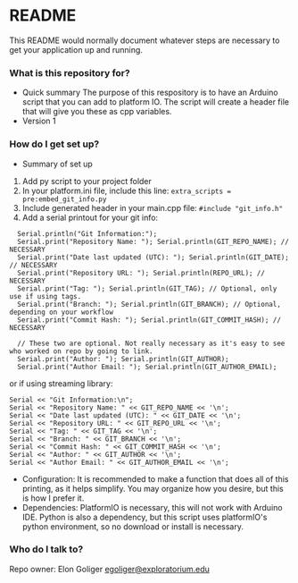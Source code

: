 # README #

This README would normally document whatever steps are necessary to get your application up and running.

### What is this repository for? ###

* Quick summary
The purpose of this respository is to have an Arduino script that you can add to platform IO. The script will create a header file that will give you these as cpp variables.
* Version 1

### How do I get set up? ###

* Summary of set up

1. Add py script to your project folder
2. In your platform.ini file, include this line:
```extra_scripts = pre:embed_git_info.py```
3. Include generated header in your main.cpp file: ```#include "git_info.h"```
4. Add a serial printout for your git info:
```
  Serial.println("Git Information:");
  Serial.print("Repository Name: "); Serial.println(GIT_REPO_NAME); // NECESSARY
  Serial.print("Date last updated (UTC): "); Serial.println(GIT_DATE); // NECESSARY
  Serial.print("Repository URL: "); Serial.println(REPO_URL); // NECESSARY
  Serial.print("Tag: "); Serial.println(GIT_TAG); // Optional, only use if using tags.
  Serial.print("Branch: "); Serial.println(GIT_BRANCH); // Optional, depending on your workflow
  Serial.print("Commit Hash: "); Serial.println(GIT_COMMIT_HASH); // NECESSARY

  // These two are optional. Not really necessary as it's easy to see who worked on repo by going to link.
  Serial.print("Author: "); Serial.println(GIT_AUTHOR);
  Serial.print("Author Email: "); Serial.println(GIT_AUTHOR_EMAIL);
```
or if using streaming library:
```
Serial << "Git Information:\n";
Serial << "Repository Name: " << GIT_REPO_NAME << '\n';
Serial << "Date last updated (UTC): " << GIT_DATE << '\n';
Serial << "Repository URL: " << GIT_REPO_URL << '\n';
Serial << "Tag: " << GIT_TAG << '\n';
Serial << "Branch: " << GIT_BRANCH << '\n';
Serial << "Commit Hash: " << GIT_COMMIT_HASH << '\n';
Serial << "Author: " << GIT_AUTHOR << '\n';
Serial << "Author Email: " << GIT_AUTHOR_EMAIL << '\n';
```

* Configuration: It is recommended to make a function that does all of this printing, as it helps simplify. You may organize how you desire, but this is how I prefer it.
* Dependencies:
PlatformIO is necessary, this will not work with Arduino IDE. Python is also a dependency, but this script uses platformIO's python environment, so no download or install is necessary.

### Who do I talk to? ###

Repo owner: Elon Goliger egoliger@exploratorium.edu